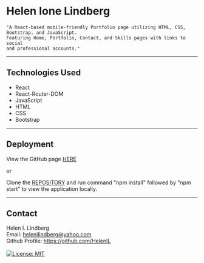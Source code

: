 # Helen Ione Lindberg
```
"A React-based mobile-friendly Portfolio page utilizing HTML, CSS, Bootstrap, and JavaScript. 
Featuring Home, Portfolio, Contact, and Skills pages with links to social
and professional accounts."
```
---

## Technologies Used

* React
* React-Router-DOM
* JavaScript
* HTML
* CSS
* Bootstrap
--- 


## Deployment

View the GitHub page <a href="https://helenil.github.io/React-Porfolio/">HERE</a>

or

Clone the <a href="https://github.com/HelenIL/React-Porfolio">REPOSITORY</a> and run command 
"npm install" followed by "npm start"
to view the application locally.

---

## Contact

Helen I. Lindberg<br>
Email: helenilindberg@yahoo.com<br>
Github Profile: <a href="https://github.com/HelenIL">https://github.com/HelenIL</a> 
<br><br>
[![License: MIT](https://img.shields.io/badge/License-MIT-yellow.svg)](https://opensource.org/licenses/MIT)
